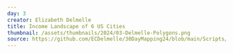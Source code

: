 ```yaml
---
day: 3
creator: Elizabeth Delmelle
title: Income Landscape of 6 US Cities
thumbnail: /assets/thumbnails/2024/03-Delmelle-Polygons.png
source: https://github.com/ECDelmelle/30DayMapping24/blob/main/Scripts/Day3_Polygons.R
---
```


